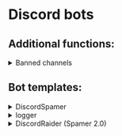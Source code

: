# Discord bots

## Additional functions:

<details>
<summary>Banned channels</summary> 

 ## About:
 This function can be used in the "logger" template to prevent the bot from writing information from certain channels to the logs.
  
 ## code:
 ```py
banned_channels = [id, id, id]
if message.channel.id in banned_channels:
    return
 ```
 `banned_channels` is a variable, its name can be changed. In it, using an array ( `[]` ), the IDs of the channels in which publication is banned are written. <br/> Important: enter channel IDs as numbers, not as strings.
  
## Example:
![](https://cdn.discordapp.com/attachments/1014200166473023540/1098501595546791946/2023-04-20_134022.png)
  
</details>
  
## Bot templates:
<details>
<summary>DiscordSpamer</summary> 

  https://github.com/SuperPypok/DiscordBots/blob/main/DiscordSpamer.py
  
## !WARNING!
This tool is just for improve your programming knowledge, so nothing abuse of this program is not related to the developer!

## About:
This bot simply spams into a user-defined channel.
  
## Custom code elements:
  
Enter the token of your discard bot here. `line 4`
```py
token = "token"
```

Specify here the Id of the channel where the spam should start. `line 9`
```py
channel = client.get_channel(id)
```

Enter the text the bot should spam here. `line 11`
```py
await channel.send("text")
```

#### Run the code and the spam bot is activated.

</details>

<details>
<summary>logger</summary> 

  https://github.com/SuperPypok/DiscordBots/blob/main/logger.py
  
![](https://media.discordapp.net/attachments/1014200166473023540/1097838882537611325/2023-04-18_151032.png)

![](https://media.discordapp.net/attachments/1014200166473023540/1097838882290151424/2023-04-18_151133.png)

![](https://media.discordapp.net/attachments/1014200166473023540/1097838882818637854/2023-04-18_151312.png)
![](https://cdn.discordapp.com/attachments/1014200166473023540/1097843975647395910/2023-04-18_174906.png)
  
## About:
A bot that receives information about each message the user sends and sends it to a separate channel.
  
## Custom code elements:  

Enter the token of your discard bot here. `line 7`
```py
token = "token"
```

Specify the channel ID of the channel in which you want to record logs. `line 21, 27, 33`
```py
channel = bot.get_channel(id)
```

Also in your bot's settings, enable these settings.
![](https://cdn.discordapp.com/attachments/1014200166473023540/1097855958333526026/2023-04-18_190721.png) 
 
</details>


<details>
<summary>DiscordRaider (Spamer 2.0)</summary> 
  
  https://github.com/SuperPypok/DiscordBots/blob/main/DiscordRaider.py
  
## !WARNING!
This tool is just for improve your programming knowledge, so nothing abuse of this program is not related to the developer!

## About:
A bot that spams text that the user has given it in a given channel. The bot also endlessly creates new text channels, the name can also be set to your own. <br/> Video: https://youtu.be/NC9CW0VwpEY

## IMPORTANT:
Enable these settings in your bot before running the code.
![](https://cdn.discordapp.com/attachments/1014200166473023540/1097855958333526026/2023-04-18_190721.png)
  
## Code: 
  
Specify the channel ID of the channel where the spam should start. `line 10`
```py
channel = bot.get_channel(id)
```

Insert the required values into these lines. `line 15 and 16`
```py
await channel.send("text")
await guild.create_text_channel("channel_name")
```
  
Enter the token of your discard bot here. `line 18`
```py
bot.run("YOUR TOKEN")
```  

</details
